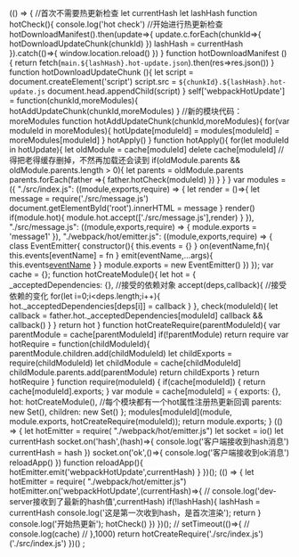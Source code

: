  (() => {
	 //首次不需要热更新检查
	 let currentHash
	 let lashHash
	function hotCheck(){
		console.log('hot check') //开始进行热更新检查
		hotDownloadManifest().then(update=>{
			update.c.forEach(chunkId=>{
				hotDownloadUpdateChunk(chunkId)
			})
			lashHash = currentHash
		}).catch(()=>{
			window.location.reload()
		})
	}
	function hotDownloadManifest (){
		return fetch(`main.${lashHash}.hot-update.json`).then(res=>res.json())
	}
	function hotDownloadUpdateChunk (){
		let script = document.createElement('script')
		script.src = `${chunkId}.${lashHash}.hot-update.js`
		document.head.appendChild(script)
	}
	self['webpackHotUpdate'] = function(chunkId,moreModules){
		hotAddUpdateChunk(chunkId,moreModules)
	}
	//新的模块代码：moreModules
	function hotAddUpdateChunk(chunkId,moreModules){
		for(var moduleId in moreModules){
			hotUpdate[moduleId] = modules[moduleId] = moreModules[moduleId]
		}
		hotApply()
	}
	function hotApply(){
		for(let moduleId in hotUpdate){
			let oldModule = cache[moduleId]
			delete cache[moduleId] //得把老得缓存删掉，不然再加载还会读到
			if(oldModule.parents && oldModule.parents.length > 0){
				let parents = oldModule.parents
				parents.forEach(father =>{
					father.hotCheck(moduleId)
				})
			}
		}
	}
 	var modules = ({
		 "./src/index.js":
		 ((module,exports,require) => {
			 let render = ()=>{
				 let message = require('./src/message.js')
				 document.getElementById('root').innerHTML = message
			 }
			render()
			if(module.hot){
				module.hot.accept(['./src/message.js'],render)
			}
		 }),
 "./src/message.js":
 ((module,exports,require) => {
	module.exports = 'message1'
	 }),
	 "./webpack/hot/emitter.js":
	 ((module,exports,require) => {
	class EventEmitter{
		constructor(){
			this.events = {}
		}
		on(eventName,fn){
			this.events[eventName] = fn
		}
		emit(eventName,...args){
			this.events[eventName](...args)
		}
	}
	module.exports = new EventEmitter()
	 })
	 	});
		 var cache = {};
		 function hotCreateModule(){
			let hot = {
				_acceptedDependencies: {}, //接受的依赖对象
				accept(deps,callback){ //接受依赖的变化
					for(let i=0;i<deps.length;i++){
						hot._acceptedDependencies[deps[i]] = callback
					}
				},
				check(moduleId){
					let callback = father.hot._acceptedDependencies[moduleId]
					callback && callback()
				}
			}
			return hot
		}
		function hotCreateRequire(parentModuleId){
			var parentModule = cache[parentModuleId]
			if(!parentModule) return require
			var hotRequire = function(childModuleId){
				parentModule.children.add(childModuleId)
				let childExports = require(childModuleId)
				let childModule = cache[childModuleId]
				childModule.parents.add(parentModule)
				return childExports
			}
			return hotRequire
		}
	 	function require(moduleId) {
	 		if(cache[moduleId]) {
	 			return cache[moduleId].exports;
	 		}
	 		var module = cache[moduleId] = {
				 exports: {},
				 hot: hotCreateModule(), //每个模块都有一个hot属性注册热更新回调
				 parents: new Set(),
				 children: new Set()
	 		};
	 		modules[moduleId](module, module.exports, hotCreateRequire(moduleId));
	 		return module.exports;
	 	}
	(() => {
	let hotEmitter = require( "./webpack/hot/emitter.js")
	let socket = io()
	let currentHash
	socket.on('hash',(hash)=>{
		console.log('客户端接收到hash消息')
		currentHash = hash
	})
	socket.on('ok',()=>{
		console.log('客户端接收到ok消息')
		reloadApp()
	})
	function reloadApp(){
		hotEmitter.emit('webpackHotUpdate',currentHash)
	}
	})();
	(() => {
	let hotEmitter = require( "./webpack/hot/emitter.js")
	hotEmitter.on('webpackHotUpdate',(currentHash)=>{
		// console.log('dev-server接收到了最新的hash值',currentHash)
		if(!lashHash){
			lashHash = currentHash
			console.log('这是第一次收到hash，是首次渲染');
			return
		}
		console.log('开始热更新');
		hotCheck()
	})
	})();
	// setTimeout(()=>{
	// 	console.log(cache)
	// },1000)
	return hotCreateRequire('./src/index.js')('./src/index.js')
	})()
	;